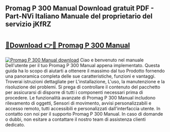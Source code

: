 ## Promag P 300 Manual Download gratuit PDF - Part-NVi Italiano Manuale del proprietario del servizio jKfRZ

# <h2><a href="http://dfckn5.blite.top/?on=Promag+P+300+Manual">🔗Download 👉🔴 Promag P 300 Manual</a></h2>

[![Promag P 300 Manual download](https://i.imgur.com/lujVjoI.png)](http://dfckn5.blite.top/?on=Promag+P+300+Manual)
Ciao e benvenuto nel manuale Dell'utente per il tuo Promag P 300 Manual appena implementato. Questa guida ha lo scopo di aiutarti a ottenere il massimo dal tuo Prodotto fornendo una panoramica completa delle sue caratteristiche, funzioni e vantaggi. Troverai istruzioni dettagliate per L'installazione, L'uso, la manutenzione e la risoluzione dei problemi. Si prega di controllare il contenuto del pacchetto per assicurarsi di disporre di tutti i componenti necessari prima di procedere. Le funzionalità avanzate di Promag P 300 Manual includono rilevamento di oggetti, Sensori di movimento, avvisi personalizzabili e accesso remoto, tutti accessibili e personalizzati dall'interfaccia utente. In contatto con noi per il supporto Promag P 300 Manual. In caso di domande o dubbi, non esitare a contattare il nostro team di assistenza clienti dedicato.
